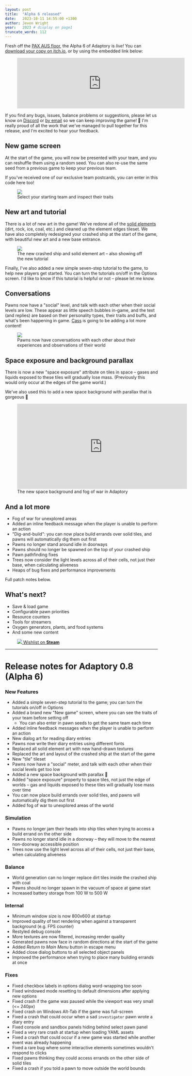 ```yaml
---
layout: post
title:  "Alpha 6 released"
date:   2023-10-11 14:55:00 +1300
author: Jevon Wright
year:   2023 # display on page1
truncate_words: 112
---
```


Fresh off the [PAX AUS floor](/2023/09/22/solid-element-art), the Alpha 6 of Adaptory is _live!_
You can [download your copy on itch.io](https://soundasleepful.itch.io/adaptory),
or by using the embedded link below:

<figure class="itch">
  <iframe src="https://itch.io/embed/1764047?linkback=true&amp;bg_color=2c364e&amp;fg_color=d9d9d9&amp;link_color=F1DA92&amp;border_color=1c263e" width="552" height="167" frameborder="0"><a href="https://soundasleepful.itch.io/adaptory">Adaptory by soundasleepful</a></iframe>
</figure>

If you find any bugs, issues, balance problems or suggestions,
please let us know on [Discord](/discord) or [by email](mailto:jevon@stormcloak.games) so we can keep improving the game! 🙂
I'm really proud of all the work that we've managed to pull together for this release,
and I'm excited to hear your feedback.

## New game screen

At the start of the game, you will now be presented with your team, and you can reshuffle
them using a random seed. You can also re-use the same seed from a previous game to keep
your previous team.

If you've received one of our exclusive team postcards, you can
enter in this code here too!

<figure class="image">
  <a href="/assets/screenshots/2023-10-11-new-game.png"><img src="/assets/screenshots/2023-10-11-new-game.png"></a>
  <figcaption>Select your starting team and inspect their traits</figcaption>
</figure>

## New art and tutorial

There is a lot of new art in the game! We've redone all of the [solid elements](/2023/09/22/solid-element-art) (dirt,
rock, ice, coal, etc.) and cleaned up the element edges tileset. We have also completely redesigned your crashed ship at the start of the game,
with beautiful new art and a new base entrance.

<figure class="image">
  <a href="/assets/screenshots/2023-10-11-crashed-ship-and-tutorial.png"><img src="/assets/screenshots/2023-10-11-crashed-ship-and-tutorial.png"></a>
  <figcaption>The new crashed ship and solid element art – also showing off the new tutorial</figcaption>
</figure>

Finally, I've also added a new simple seven-step tutorial to the game, to help new players get started.
You can turn the tutorials on/off in the Options screen.
I'd like to know if this tutorial is helpful or not – please let me know.

## Conversations

Pawns now have a "social" level, and talk with each other when their social levels
are low. These appear as little speech bubbles in-game, and the text (and replies)
are based on their personality types, their traits and buffs, and what's been
happening in game. [Cass](/2023/07/17/diary-entries) is going to be adding a lot more content!

<figure class="image">
  <a href="/assets/screenshots/2023-10-11-pawn-speech-bubbles.png"><img src="/assets/screenshots/2023-10-11-pawn-speech-bubbles.png"></a>
  <figcaption>Pawns now have conversations with each other about their experiences and observations of their world</figcaption>
</figure>

## Space exposure and background parallax

There is now a new "space exposure" attribute on tiles in space – gases and liquids
exposed to these tiles will gradually lose mass. (Previously this would only occur at the
edges of the game world.)

We've also used this to add a new space background with parallax that is gorgeous 🥰

<figure class="video">
  <iframe width="560" height="281" src="https://www.youtube.com/embed/YzRCYkpoS5I" title="YouTube video player" frameborder="0" allow="accelerometer; autoplay; clipboard-write; encrypted-media; gyroscope; picture-in-picture" allowfullscreen></iframe>
  <figcaption>The new space background and fog of war in Adaptory</figcaption>
</figure>

## And a lot more

* Fog of war for unexplored areas
* Added an inline feedback message when the player is unable to perform an action
* "Dig-and-build": you can now place build errands over solid tiles, and pawns will
  automatically dig them out first
* Pawns no longer stand around idle in doorways
* Pawns should no longer be spawned on the top of your crashed ship
* Pawn pathfinding fixes
* Trees now consider the light levels across all of their cells, not just their base, when calculating aliveness
* Heaps of bug fixes and performance improvements

Full patch notes below.

## What's next?

- Save & load game
- Configurable pawn priorities
- Resource counters
- Tools for streamers
- Oxygen generators, plants, and food systems
- And some new content

<figure class="image">
  <a href="https://store.steampowered.com/app/2201620/Adaptory/" class="steam-button">
    <img src="/assets/images/steam white@2x.png"> <span>Wishlist on <b>Steam</b></span>
  </a>
</figure>

---

# Release notes for Adaptory 0.8 (Alpha 6)

### New Features

- Added a simple seven-step tutorial to the game; you can turn the tutorials on/off in Options
- Added a brand new "New game" screen, where you can see the traits of your team before setting off
  - You can also enter in pawn seeds to get the same team each time
- Added inline feedback messages when the player is unable to perform an action
- New dialog art for reading diary entries
- Pawns now write their diary entries using different fonts
- Replaced all solid element art with new hand-drawn textures
- Replaced the art and layout of the crashed ship at the start of the game
- New "tile" tileset
- Pawns now have a "social" meter, and talk with each other when their social levels get too low
- Added a new space background with parallax 🥰
- Added "space exposure" property to space tiles, not just the edge of worlds – gas and liquids exposed to these tiles will gradually lose mass over time
- You can now place build errands over solid tiles, and pawns will automatically dig them out first
- Added fog of war to unexplored areas of the world

### Simulation

- Pawns no longer jam their heads into ship tiles when trying to access a build errand on the other side
- Pawns no longer stand idle in a doorway – they will move to the nearest non-doorway accessible position
- Trees now use the light level across all of their cells, not just their base, when calculating aliveness

### Balance

- World generation can no longer replace dirt tiles inside the crashed ship with coal
- Pawns should no longer spawn in the vacuum of space at game start
- Increased battery storage from 100 W to 500 W

### Internal

- Minimum window size is now 800x600 at startup
- Improved quality of text rendering when against a transparent background (e.g. FPS counter)
- Restyled debug console
- More textures are now filtered, increasing render quality
- Generated pawns now face in random directions at the start of the game
- Added _Return to Main Menu_ button in escape menu
- Added close dialog buttons to all selected object panels
- Improved the performance when trying to place many building errands at once

### Fixes

- Fixed checkbox labels in options dialog word-wrapping too soon
- Fixed windowed mode resetting to default dimensions after applying new options
- Fixed crash if the game was paused while the viewport was very small (<= 240px)
- Fixed crash on Windows Alt-Tab if the game was full-screen
- Fixed a crash that could occur when a sad `investigator` pawn wrote a diary entry
- Fixed console and sandbox panels hiding behind select pawn panel
- Fixed a very rare crash at startup when loading YAML assets
- Fixed a crash that could occur if a new game was started while another event was already happening
- Fixed a rare bug where some interactive elements sometimes wouldn't respond to clicks
- Fixed pawns thinking they could access errands on the other side of solid tiles
- Fixed a crash if you told a pawn to move outside the world bounds
